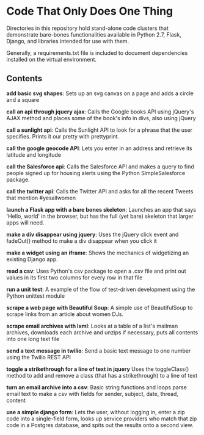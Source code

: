 Code That Only Does One Thing
=============================

Directories in this repository hold stand-alone code clusters that demonstrate bare-bones functionalities available in Python 2.7, Flask, Django, and libraries intended for use with them.

Generally, a requirements.txt file is included to document dependencies installed on the virtual environment.



Contents
--------
**add basic svg shapes**: Sets up an svg canvas on a page and adds a circle and a square

**call an api through jquery ajax**: Calls the Google books API using jQuery's AJAX method and places some of the book's info in divs, also using jQuery

**call a sunlight api**: Calls the Sunlight API to look for a phrase that the user specifies. Prints it our pretty with prettyprint.

**call the google geocode API**: Lets you enter in an address and retrieve its latitude and longitude

**call the Salesforce api**: Calls the Salesforce API and makes a query to find people signed up for housing alerts using the Python SimpleSalesforce package.

**call the twitter api**: Calls the Twitter API and asks for all the recent Tweets that mention #yesallwomen

**launch a Flask app with a bare bones skeleton**: Launches an app that says 'Hello, world' in the browser, but has the full (yet bare) skeleton that larger apps will need.

**make a div disappear using jquery**: Uses the jQuery click event and fadeOut() method to make a div disappear when you click it

**make a widget using an iframe**: Shows the mechanics of widgetizing an existing Django app.

**read a csv**: Uses Python's csv package to open a .csv file and print out values in its first two columns for every row in that file

**run a unit test**: A example of the flow of test-driven development using the Python unittest module

**scrape a web page with Beautiful Soup**: A simple use of BeautifulSoup to scrape links from an article about women DJs.

**scrape email archives with lxml**: Looks at a table of a list's mailman archives, downloads each archive and unzips if necessary, puts all contents into one long text file

**send a text message in twilio**: Send a basic text message to one number using the Twilio REST API

**toggle a strikethrough for a line of text in jquery** Uses the toggleClass() method to add and remove a class (that has a strikethrough) to a line of text

**turn an email archive into a csv**: Basic string functions and loops parse email text to make a csv with fields for sender, subject, date, thread, content

**use a simple django form**: Lets the user, without logging in, enter a zip code into a single-field form, looks up service providers who match that zip code in a Postgres database, and spits out the results onto a second view.

